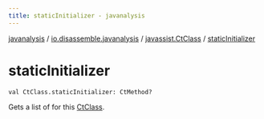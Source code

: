 ```yaml
---
title: staticInitializer - javanalysis
---
```


[javanalysis](../../index.html) / [io.disassemble.javanalysis](../index.html) / [javassist.CtClass](index.html) / [staticInitializer](./static-initializer.html)

# staticInitializer

`val CtClass.staticInitializer: CtMethod?`

Gets a list of  for this [CtClass](#).

